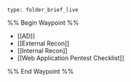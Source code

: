 
```ccard
type: folder_brief_live
```
 
%% Begin Waypoint %%
- [[AD]]
- [[External Recon]]
- [[Internal Recon]]
- [[Web Application Pentest Checklist]]

%% End Waypoint %%